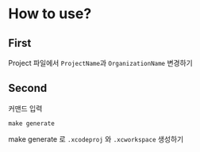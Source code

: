 # How to use?

## First
Project 파일에서 ```ProjectName```과 ```OrganizationName``` 변경하기

## Second
커맨드 입력
```
make generate
```
make generate 로 ```.xcodeproj``` 와 ```.xcworkspace``` 생성하기
